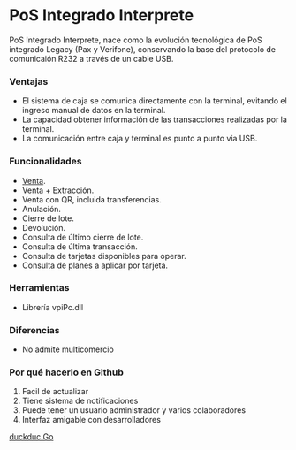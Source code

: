 # PoS Integrado Interprete

PoS Integrado Interprete, nace como la evolución tecnológica de PoS integrado Legacy (Pax y Verifone), conservando la base del protocolo de comunicaión R232 a través de un cable USB.

### Ventajas
- El sistema de caja se comunica directamente con la terminal, evitando el ingreso manual de datos en la terminal. 
- La capacidad obtener información de las transacciones realizadas por la terminal.
- La comunicación entre caja y terminal es punto a punto via USB.

### Funcionalidades
- [Venta](Funcionalidades/Venta.md).
- Venta + Extracción.
- Venta con QR, incluida transferencias.
- Anulación.
- Cierre de lote.
- Devolución.
- Consulta de último cierre de lote.
- Consulta de última transacción.
- Consulta de tarjetas disponibles para operar.
- Consulta de planes a aplicar por tarjeta.

### Herramientas
- Librería vpiPc.dll


### Diferencias
- No admite multicomercio
<!-- $$ x = {-b \pm \sqrt{b^2-4ac} \over 2a} \sum_{k=1}^n a_k b_k \int sadas$$ -->

### Por qué hacerlo en Github
1. Facil de actualizar
2. Tiene sistema de notificaciones 
3. Puede tener un usuario administrador y varios colaboradores
4. Interfaz amigable con desarrolladores


[duckduc Go](https://duckduckgo.com)

